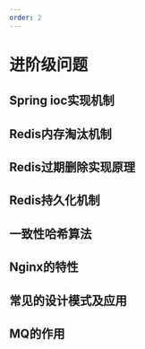 ```yaml
---
order: 2
---
```


# 进阶级问题

## Spring ioc实现机制

## Redis内存淘汰机制

## Redis过期删除实现原理

## Redis持久化机制

## 一致性哈希算法

## Nginx的特性

## 常见的设计模式及应用

## MQ的作用
